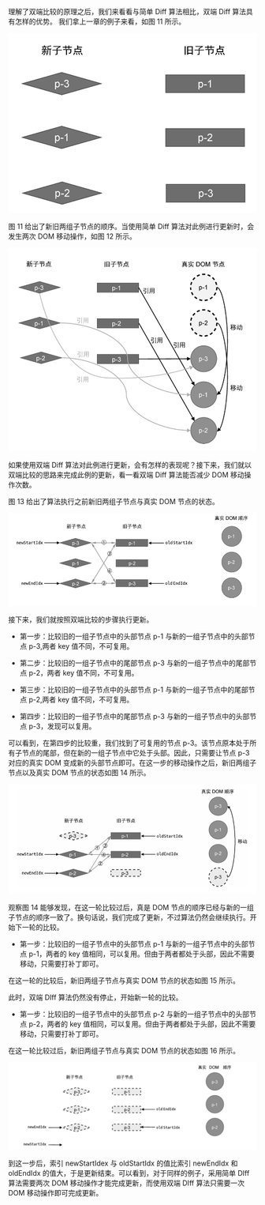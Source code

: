 理解了双端比较的原理之后，我们来看看与简单 Diff 算法相比，双端 Diff 算法具有怎样的优势。
我们拿上一章的例子来看，如图 11 所示。

![img](../assets/VueImage/双端Diff-11.png)

图 11 给出了新旧两组子节点的顺序。当使用简单 Diff 算法对此例进行更新时，会发生两次 DOM 移动操作，如图 12 所示。

![img](../assets/VueImage/双端Diff-12.png)

如果使用双端 Diff 算法对此例进行更新，会有怎样的表现呢？接下来，我们就以双端比较的思路来完成此例的更新，看一看双端 Diff 算法能否减少 DOM 移动操作次数。

图 13 给出了算法执行之前新旧两组子节点与真实 DOM 节点的状态。

![img](../assets/VueImage/双端Diff-13.png)

接下来，我们就按照双端比较的步骤执行更新。

- 第一步：比较旧的一组子节点中的头部节点 p-1 与新的一组子节点中的头部节点 p-3,两者 key 值不同，不可复用。

- 第二步：比较旧的一组子节点中的尾部节点 p-3 与新的一组子节点中的尾部节点 p-2，两者 key 值不同，不可复用。

- 第三步：比较旧的一组子节点中的头部节点 p-1 与新的一组子节点中的尾部节点 p-2,两者 key 值不同，不可复用。

- 第四步：比较旧的一组子节点中的尾部节点 p-3 与新的一组子节点中的头部节点 p-3，发现可以复用。

可以看到，在第四步的比较重，我们找到了可复用的节点 p-3。该节点原本处于所有子节点的尾部，但在新的一组子节点中它处于头部。因此，只需要让节点 p-3 对应的真实 DOM 变成新的头部节点即可。在这一步的移动操作之后，新旧两组子节点以及真实 DOM 节点的状态如图 14 所示。

![img](../assets/VueImage/双端Diff-14.png)

观察图 14 能够发现，在这一轮比较过后，真是 DOM 节点的顺序已经与新的一组子节点的顺序一致了。换句话说，我们完成了更新，不过算法仍然会继续执行。开始下一轮的比较。

- 第一步：比较旧的一组子节点中的头部节点 p-1 与新的一组子节点中的头部节点 p-1，两者的 key 值相同，可以复用。但由于两者都处于头部，因此不需要移动，只需要打补丁即可。

在这一轮的比较后，新旧两组子节点与真实 DOM 节点的状态如图 15 所示。

<!-- ![img](../assets/VueImage/双端Diff-15.png) -->

此时，双端 DIff 算法仍然没有停止，开始新一轮的比较。

- 第一步：比较旧的一组子节点中的头部节点 p-2 与新的一组子节点中的头部节点 p-2，两者的 key 值相同，可以复用。但由于两者都处于头部，因此不需要移动，只需要打补丁即可。

在这一轮比较过后，新旧两组子节点与真实 DOM 节点的状态如图 16 所示。

![img](../assets/VueImage/双端Diff-16.png)

到这一步后，索引 newStartIdex 与 oldStartIdx 的值比索引 newEndIdx 和 oldEndIdx 的值大，于是更新结束。可以看到，对于同样的例子，采用简单 DIff 算法需要两次 DOM 移动操作才能完成更新，而使用双端 DIff 算法只需要一次 DOM 移动操作即可完成更新。
